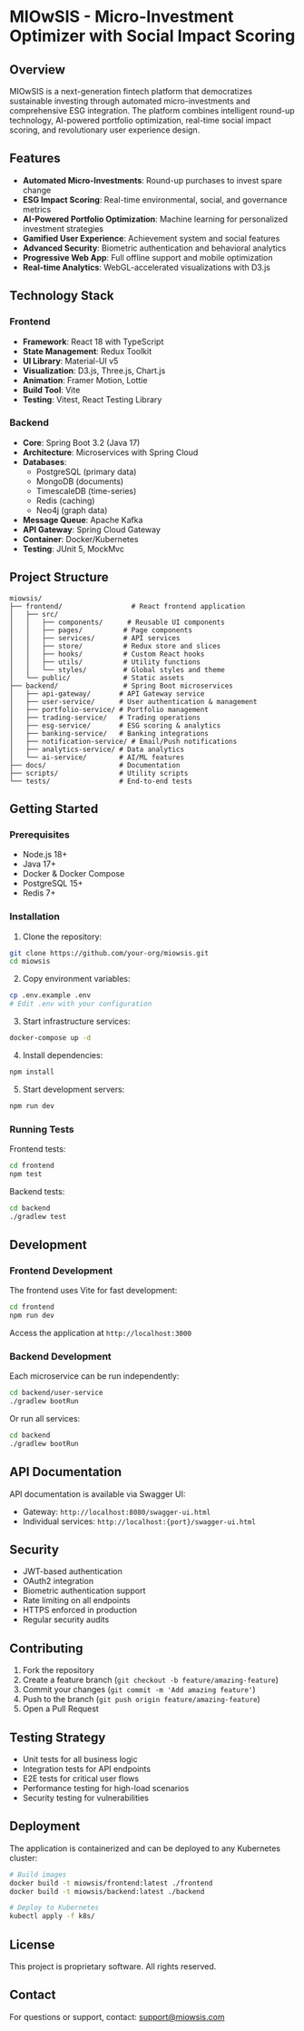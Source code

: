 # MIOwSIS - Micro-Investment Optimizer with Social Impact Scoring

## Overview

MIOwSIS is a next-generation fintech platform that democratizes sustainable investing through automated micro-investments and comprehensive ESG integration. The platform combines intelligent round-up technology, AI-powered portfolio optimization, real-time social impact scoring, and revolutionary user experience design.

## Features

- **Automated Micro-Investments**: Round-up purchases to invest spare change
- **ESG Impact Scoring**: Real-time environmental, social, and governance metrics
- **AI-Powered Portfolio Optimization**: Machine learning for personalized investment strategies
- **Gamified User Experience**: Achievement system and social features
- **Advanced Security**: Biometric authentication and behavioral analytics
- **Progressive Web App**: Full offline support and mobile optimization
- **Real-time Analytics**: WebGL-accelerated visualizations with D3.js

## Technology Stack

### Frontend
- **Framework**: React 18 with TypeScript
- **State Management**: Redux Toolkit
- **UI Library**: Material-UI v5
- **Visualization**: D3.js, Three.js, Chart.js
- **Animation**: Framer Motion, Lottie
- **Build Tool**: Vite
- **Testing**: Vitest, React Testing Library

### Backend
- **Core**: Spring Boot 3.2 (Java 17)
- **Architecture**: Microservices with Spring Cloud
- **Databases**: 
  - PostgreSQL (primary data)
  - MongoDB (documents)
  - TimescaleDB (time-series)
  - Redis (caching)
  - Neo4j (graph data)
- **Message Queue**: Apache Kafka
- **API Gateway**: Spring Cloud Gateway
- **Container**: Docker/Kubernetes
- **Testing**: JUnit 5, MockMvc

## Project Structure

```
miowsis/
├── frontend/                 # React frontend application
│   ├── src/
│   │   ├── components/      # Reusable UI components
│   │   ├── pages/          # Page components
│   │   ├── services/       # API services
│   │   ├── store/          # Redux store and slices
│   │   ├── hooks/          # Custom React hooks
│   │   ├── utils/          # Utility functions
│   │   └── styles/         # Global styles and theme
│   └── public/             # Static assets
├── backend/                # Spring Boot microservices
│   ├── api-gateway/       # API Gateway service
│   ├── user-service/      # User authentication & management
│   ├── portfolio-service/ # Portfolio management
│   ├── trading-service/   # Trading operations
│   ├── esg-service/       # ESG scoring & analytics
│   ├── banking-service/   # Banking integrations
│   ├── notification-service/ # Email/Push notifications
│   ├── analytics-service/ # Data analytics
│   └── ai-service/        # AI/ML features
├── docs/                  # Documentation
├── scripts/               # Utility scripts
└── tests/                 # End-to-end tests
```

## Getting Started

### Prerequisites

- Node.js 18+
- Java 17+
- Docker & Docker Compose
- PostgreSQL 15+
- Redis 7+

### Installation

1. Clone the repository:
```bash
git clone https://github.com/your-org/miowsis.git
cd miowsis
```

2. Copy environment variables:
```bash
cp .env.example .env
# Edit .env with your configuration
```

3. Start infrastructure services:
```bash
docker-compose up -d
```

4. Install dependencies:
```bash
npm install
```

5. Start development servers:
```bash
npm run dev
```

### Running Tests

Frontend tests:
```bash
cd frontend
npm test
```

Backend tests:
```bash
cd backend
./gradlew test
```

## Development

### Frontend Development

The frontend uses Vite for fast development:

```bash
cd frontend
npm run dev
```

Access the application at `http://localhost:3000`

### Backend Development

Each microservice can be run independently:

```bash
cd backend/user-service
./gradlew bootRun
```

Or run all services:

```bash
cd backend
./gradlew bootRun
```

## API Documentation

API documentation is available via Swagger UI:
- Gateway: `http://localhost:8080/swagger-ui.html`
- Individual services: `http://localhost:{port}/swagger-ui.html`

## Security

- JWT-based authentication
- OAuth2 integration
- Biometric authentication support
- Rate limiting on all endpoints
- HTTPS enforced in production
- Regular security audits

## Contributing

1. Fork the repository
2. Create a feature branch (`git checkout -b feature/amazing-feature`)
3. Commit your changes (`git commit -m 'Add amazing feature'`)
4. Push to the branch (`git push origin feature/amazing-feature`)
5. Open a Pull Request

## Testing Strategy

- Unit tests for all business logic
- Integration tests for API endpoints
- E2E tests for critical user flows
- Performance testing for high-load scenarios
- Security testing for vulnerabilities

## Deployment

The application is containerized and can be deployed to any Kubernetes cluster:

```bash
# Build images
docker build -t miowsis/frontend:latest ./frontend
docker build -t miowsis/backend:latest ./backend

# Deploy to Kubernetes
kubectl apply -f k8s/
```

## License

This project is proprietary software. All rights reserved.

## Contact

For questions or support, contact: support@miowsis.com